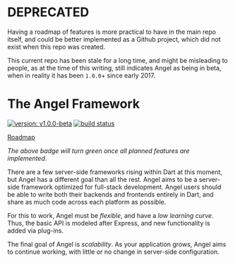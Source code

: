 # DEPRECATED
Having a roadmap of features is more practical to have in the main repo itself, and could be better implemented as a Github project, which did not exist when this repo was created.

This current repo has been stale for a long time, and might be misleading to people, as at the time of this writing, still indicates Angel as being in beta, when in reality it has been `1.0.0`+ since early 2017.

# The Angel Framework

[![version: v1.0.0-beta](https://img.shields.io/badge/pub-v1.0.0--beta-blue.svg)](https://pub.dartlang.org/packages/angel_common)
[![build status](https://travis-ci.org/angel-dart/roadmap.svg)](https://travis-ci.org/angel-dart/roadmap)

[Roadmap](https://github.com/angel-dart/roadmap/blob/master/ROADMAP.md)

*The above badge will turn green once all planned features are implemented.*

There are a few server-side frameworks rising within Dart at this moment, but Angel has a different goal than all the rest.
Angel aims to be a server-side framework optimized for full-stack development. Angel users should be able to write both
their backends and frontends entirely in Dart, and share as much code across each platform as possible.

For this to work, Angel must be *flexible*, and have a *low learning curve*. Thus, the basic API is modeled after Express, and
new functionality is added via plug-ins.

The final goal of Angel is *scalability*. As your application grows, Angel aims to continue working, with little or no change in
server-side configuration.

